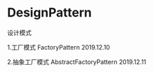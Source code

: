 # DesignPattern
设计模式


1.工厂模式       FactoryPattern           2019.12.10

2.抽象工厂模式   AbstractFactoryPattern   2019.12.11


